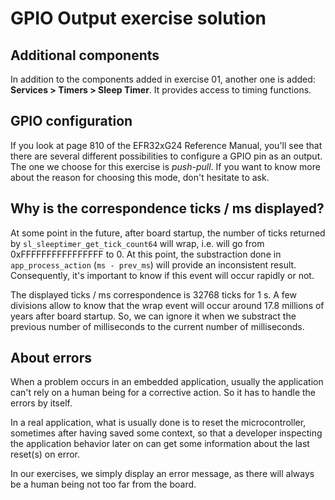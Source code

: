 # GPIO Output exercise solution

## Additional components

In addition to the components added in exercise 01, another one is added: **Services > Timers > Sleep Timer**. It provides access to timing functions.

## GPIO configuration

If you look at page 810 of the EFR32xG24 Reference Manual, you'll see that there are several different possibilities to configure a GPIO pin as an output. The one we choose for this exercise is *push-pull*. If you want to know more about the reason for choosing this mode, don't hesitate to ask.

## Why is the correspondence ticks / ms displayed?

At some point in the future, after board startup, the number of ticks returned by `sl_sleeptimer_get_tick_count64` will wrap, i.e. will go from 0xFFFFFFFFFFFFFFFF to 0. At this point, the substraction done in `app_process_action` (`ms - prev_ms`) will provide an inconsistent result. Consequently, it's important to know if this event will occur rapidly or not.

The displayed ticks / ms correspondence is 32768 ticks for 1 s. A few divisions allow to know that the wrap event will occur around 17.8 millions of years after board startup. So, we can ignore it when we substract the previous number of milliseconds to the current number of milliseconds.

## About errors

When a problem occurs in an embedded application, usually the application can't rely on a human being for a corrective action. So it has to handle the errors by itself.

In a real application, what is usually done is to reset the microcontroller, sometimes after having saved some context, so that a developer inspecting the application behavior later on can get some information about the last reset(s) on error.

In our exercises, we simply display an error message, as there will always be a human being not too far from the board.